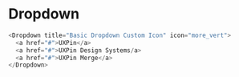 # Dropdown

```javascript
<Dropdown title="Basic Dropdown Custom Icon" icon="more_vert">
  <a href="#">UXPin</a>
  <a href="#">UXPin Design Systems/a>
  <a href="#">UXPin Merge</a>
</Dropdown>
```
